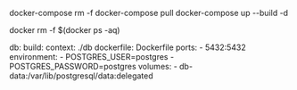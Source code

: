 docker-compose rm -f
docker-compose pull
docker-compose up --build -d

docker rm -f $(docker ps -aq)

  db:
    build:
      context: ./db
      dockerfile: Dockerfile
    ports:
      - 5432:5432
    environment:
      - POSTGRES_USER=postgres
      - POSTGRES_PASSWORD=postgres
    volumes:
      - db-data:/var/lib/postgresql/data:delegated
